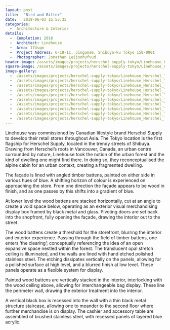 ```yaml
---
layout: post
title:  "Bird and Bitter"
date:   2018-06-03 15:55:35
categories:
  -  Architecture & Interior
details:
  -  Completion: 2018
  -  Architect: Linehouse
  -  Area: 174sqm
  -  Project Address: 6-18-11, Jingumae, Shibuya-ku Tokyo 150-0001
  -  Photographer: Jonathan Leijonhufvud
header-image: /assets/images/projects/herschel-supply-tokyo/Linehouse_Herschel_Tokyo_Store_0001_LO-RES.jpg
square-image: /assets/images/projects/herschel-supply-tokyo/Linehouse_Herschel_Tokyo_Store_0001_LO-RES_square.jpg
image-gallery:
  -  /assets/images/projects/herschel-supply-tokyo/Linehouse_Herschel_Tokyo_Store_0001_LO-RES.jpg
  -  /assets/images/projects/herschel-supply-tokyo/Linehouse_Herschel_Tokyo_Store_0002_LO-RES.jpg
  -  /assets/images/projects/herschel-supply-tokyo/Linehouse_Herschel_Tokyo_Store_0003_LO-RES.jpg
  -  /assets/images/projects/herschel-supply-tokyo/Linehouse_Herschel_Tokyo_Store_0004_LO-RES.jpg
  -  /assets/images/projects/herschel-supply-tokyo/Linehouse_Herschel_Tokyo_Store_0005_LO-RES.jpg
  -  /assets/images/projects/herschel-supply-tokyo/Linehouse_Herschel_Tokyo_Store_0006_LO-RES.jpg
  -  /assets/images/projects/herschel-supply-tokyo/Linehouse_Herschel_Tokyo_Store_0007_LO-RES.jpg
  -  /assets/images/projects/herschel-supply-tokyo/Linehouse_Herschel_Tokyo_Store_0008_LO-RES.jpg
  -  /assets/images/projects/herschel-supply-tokyo/Linehouse_Herschel_Tokyo_Store_0009_LO-RES.jpg	
  -  /assets/images/projects/herschel-supply-tokyo/Linehouse_Herschel_Tokyo_Store_0010_LO-RES.jpg
---
```

Linehouse was commissioned by Canadian lifestyle brand Herschel Supply to develop their retail stores throughout Asia. The Tokyo location is the first flagship for Herschel Supply, located in the trendy streets of Shibuya.    
Drawing from Herschel’s roots in Vancouver, Canada, an urban centre surrounded by nature, Linehouse took the notion of the urban forest and the kind of dwelling one might find there. In doing so, they reconceptualised the alpine cabin for an urban context, creating a fragmented dwelling.

The façade is lined with angled timber battens, painted on either side in various hues of blue. A shifting horizon of colour is experienced on approaching the store. From one direction the façade appears to be wood in finish, and as one passes by this shifts into a gradient of blue.

At lower level the wood battens are stacked horizontally, cut at an angle to create a void space below, operating as an exterior visual merchandising display box framed by black metal and glass. Pivoting doors are set back into the shopfront, fully opening the façade, drawing the interior out to the street.

The wood battens create a threshold for the storefront, blurring the interior and exterior experience. Passing through the field of timber battens, one enters ‘the clearing’; conceptually referencing the idea of an open expansive space nestled within the forest. The translucent opal stretch ceiling is illuminated, and the walls are lined with hand etched polished stainless steel. The etching dissipates vertically on the panels, allowing for a polished surface at high level, and a blurred finish at low level. These panels operate as a flexible system for display.

Painted wood battens are vertically stacked in the interior, interlocking with the wood ceiling above, allowing for interchangeable bag display. These line the perimeter wall, drawing the exterior treatment into the interior.

A vertical black box is recessed into the wall with a thin black metal structure staircase, allowing one to meander to the second floor where further merchandise is on display. The cashier and accessory table are assembled of brushed stainless steel, with recessed panels of layered blue acrylic. 
